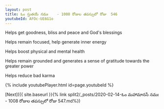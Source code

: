 ```yaml
---
layout: post
title: ఓం స్తుతయే నమః    - 1008 రోజుల తపస్సులో రోజు  546
youtubeId: AFOc-UE6G1o
---
```

 
 
Helps get goodness, bliss and peace and God's blessings
 
Helps remain focused, help generate inner energy 
 
Helps boost physical and mental health 
 
Helps remain grounded and generates a sense of gratitude towards the greater power 
 
Helps reduce bad karma
 
 
 
 


{% include youtubePlayer.html id=page.youtubeId %}
 
[Next]({{ site.baseurl }}{% link  split2/_posts/2020-02-14-ఓం మహామానసే నమః  - 1008 రోజుల తపస్సులో రోజు  547.md%})
 
